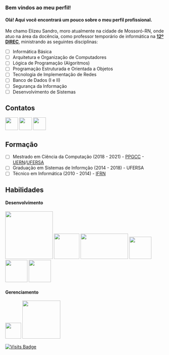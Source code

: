 ### Bem vindos ao meu perfil!

#### Olá! Aqui você encontrará um pouco sobre o meu perfil profissional. 

Me chamo Elizeu Sandro, moro atualmente na cidade de Mossoró-RN, onde atuo na área da docência, como professor temporário de informática na **[12º DIREC](https://www.facebook.com/direcmossoro/)**, ministrando as seguintes disciplinas:

 - [ ] Informática Básica
 - [ ] Arquitetura e Organização de Computadores
 - [ ] Lógica de Programação (Algoritmos)
 - [ ] Programação Estruturada e Orientada a Objetos
 - [ ] Tecnologia de Implementação de Redes
 - [ ] Banco de Dados (I e II)
 - [ ] Segurança da Informação
 - [ ] Desenvolvimento de Sistemas

## Contatos
[<img src="https://www.flaticon.com/svg/static/icons/svg/174/174857.svg" width=40 height=40>](https://www.linkedin.com/in/elizeu-sandro-da-silva-685299161/) [<img src="https://www.flaticon.com/svg/static/icons/svg/732/732200.svg" width=40 height=40>](elizeusandro3@gmail.com) [<img src="https://www.flaticon.com/svg/static/icons/svg/733/733547.svg" width=40 height=40>](https://www.facebook.com/elizeusandro/)  

## Formação

 - [ ] Mestrado em Ciência da Computação (2018 - 2021) - [PPGCC](https://ppgcc.ufersa.edu.br/) - [UERN](http://portal.uern.br/)/[UFERSA](https://ufersa.edu.br/)
 - [ ] Graduação em Sistemas de Informção (2014 - 2018) - UFERSA
 - [ ] Técnico em Informática (2010 - 2014) - [IFRN](https://portal.ifrn.edu.br/campus/ipanguacu)

## Habilidades
#### Desenvolvimento
<img src="https://user-images.githubusercontent.com/30186107/29488525-f55a69d0-84da-11e7-8a39-5476f663b5eb.png" width=150> <img src="https://miro.medium.com/max/256/1*3H6_a9Srb655m3NiqlbbKQ.png" height=80> <img src="https://www.carlrippon.com/static/64d2dff032f91508ec5326d8e4cdaaab/11d19/React-and-typescript.png" width=150 height=80> <img src="https://cdn.iconscout.com/icon/free/png-256/c-programming-569564.png" width=70> <img src="https://miro.medium.com/max/256/1*ztqS5rRI29GHxZa6uPF2UA.png" width=70> <img src="https://devopstales.github.io/img/postgres.png" width=70> 

#### Gerenciamento
<img src="https://cdn.iconscout.com/icon/free/png-512/github-154-675675.png" width=50> <img src="https://upload.wikimedia.org/wikipedia/commons/thumb/e/e0/Git-logo.svg/512px-Git-logo.svg.png" width=120>





[![Visits Badge](https://badges.pufler.dev/visits/ElizeuS/ElizeuS)](https://badges.pufler.dev)
